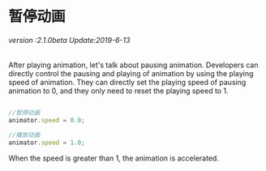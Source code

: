 # 暂停动画

###### *version :2.1.0beta   Update:2019-6-13*

After playing animation, let's talk about pausing animation. Developers can directly control the pausing and playing of animation by using the playing speed of animation. They can directly set the playing speed of pausing animation to 0, and they only need to reset the playing speed to 1.


```typescript

//暂停动画
animator.speed = 0.0;

//播放动画
animator.speed = 1.0;
```


When the speed is greater than 1, the animation is accelerated.